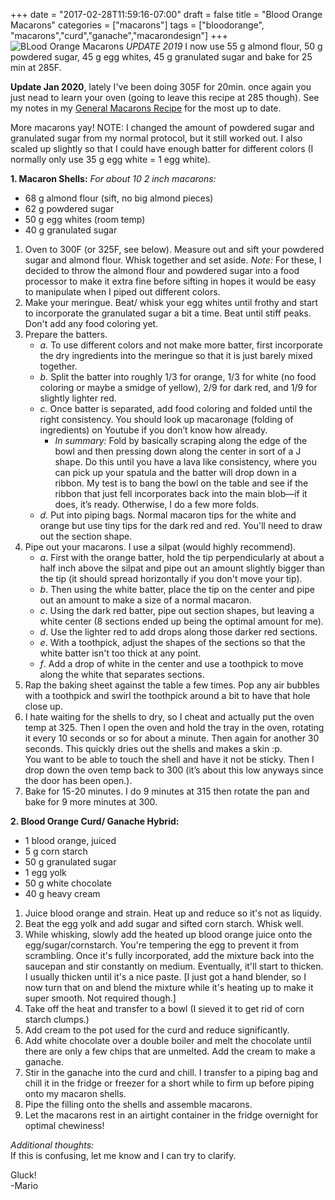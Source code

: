 +++
date = "2017-02-28T11:59:16-07:00"
draft = false
title = "Blood Orange Macarons"
categories = ["macarons"]
tags = ["bloodorange", "macarons","curd","ganache","macarondesign"]
+++
![BLood Orange Macarons](https://farm5.staticflickr.com/4279/35299049512_ee46561884_h.jpg)
*UPDATE 2019* I now use 55 g almond flour, 50 g powdered sugar, 45 g egg whites, 45 g granulated sugar and bake for 25 min at 285F.

**Update Jan 2020**, lately I've been doing 305F for 20min. once again you just nead to learn your oven (going to leave this recipe at 285 though). See my notes in my [General Macarons Recipe](https://www.mariozeats.com/post/macarons/) for the most up to date.  

More macarons yay! NOTE: I changed the amount of powdered sugar and granulated sugar from my normal protocol, but it still worked out. I also scaled up slightly so that I could have enough batter for different colors (I normally only use 35 g egg white = 1 egg white).  
 
**1. Macaron Shells:**  *For about 10 2 inch macarons:*  

- 68 g almond flour (sift, no big almond pieces)  
- 62 g powdered sugar  
- 50 g egg whites (room temp)  
- 40 g granulated sugar  

1. Oven to 300F (or 325F, see below). Measure out and sift your powdered sugar and almond flour. Whisk together and set aside. *Note:* For these, I decided to throw the almond flour and powdered sugar into a food processor to make it extra fine before sifting in hopes it would be easy to manipulate when I piped out different colors.  
2. Make your meringue. Beat/ whisk your egg whites until frothy and start to incorporate the granulated sugar a bit a time. Beat until stiff peaks. Don't add any food coloring yet.       
3. Prepare the batters.
    - *a.* To use different colors and not make more batter, first incorporate the dry ingredients into the meringue so that it is just barely mixed together.   
    - *b.* Split the batter into roughly 1/3 for orange, 1/3 for white (no food coloring or maybe a smidge of yellow), 2/9 for dark red, and 1/9 for slightly lighter red.   
    - *c.* Once batter is separated, add food coloring and folded until the right consistency. You should look up macaronage (folding of ingredients) on Youtube if you don’t know how already.  
        - *In summary:* Fold by basically scraping along the edge of the bowl and then pressing down along the center in sort of a J shape. Do this until you have a lava like consistency, where you can pick up your spatula and the batter will drop down in a ribbon. My test is to bang the bowl on the table and see if the ribbon that just fell incorporates back into the main blob—if it does, it’s ready. Otherwise, I do a few more folds.   
    - *d.*  Put into piping bags. Normal macaron tips for the white and orange but use tiny tips for the dark red and red. You'll need to draw out the section shape.   
4. Pipe out your macarons. I use a silpat (would highly recommend).  
    - *a*. First with the orange batter, hold the tip perpendicularly at about a half inch above the silpat and pipe out an amount slightly bigger than the tip (it should spread horizontally if you don't move your tip).  
    - *b*. Then using the white batter, place the tip on the center and pipe out an amount to make a size of a normal macaron.  
    - *c*. Using the dark red batter, pipe out section shapes, but leaving a white center (8 sections ended up being the optimal amount for me).  
    - *d*. Use the lighter red to add drops along those darker red sections.  
    - *e*. With a toothpick, adjust the shapes of the sections so that the white batter isn't too thick at any point.  
    - *f*. Add a drop of white in the center and use a toothpick to move along the white that separates sections.  
5. Rap the baking sheet against the table a few times.  Pop any air bubbles with a toothpick and swirl the toothpick around a bit to have that hole close up.  
6. I hate waiting for the shells to dry, so I cheat and actually put the oven temp at 325. Then I open the oven and hold the tray in the oven, rotating it every 10 seconds or so for about a minute. Then again for another 30 seconds. This quickly dries out the shells and makes a skin :p.  
You want to be able to touch the shell and have it not be sticky. Then I drop down the oven temp back to 300 (it’s about this low anyways since the door has been open.).  
6. Bake for 15-20 minutes. I do 9 minutes at 315 then rotate the pan and bake for 9 more minutes at 300.

**2. Blood Orange Curd/ Ganache Hybrid:**  

- 1 blood orange, juiced       
- 5 g corn starch  
- 50 g granulated sugar  
- 1 egg yolk  
- 50 g white chocolate  
- 40 g heavy cream   
  
1. Juice blood orange and strain. Heat up and reduce so it's not as liquidy.  
2. Beat the egg yolk and add sugar and sifted corn starch. Whisk well.  
3. While whisking, slowly add the heated up blood orange juice onto the egg/sugar/cornstarch. You're tempering the egg to prevent it from scrambling. Once it's fully incorporated, add the mixture back into the saucepan and stir constantly on medium. Eventually, it'll start to thicken. I usually thicken until it's a nice paste. [I just got a hand blender, so I now turn that on and blend the mixture while it's heating up to make it super smooth. Not required though.]   
4. Take off the heat and transfer to a bowl (I sieved it to get rid of corn starch clumps.)  
5. Add cream to the pot used for the curd and reduce significantly.  
6. Add white chocolate over a double boiler and melt the chocolate until there are only a few chips that are unmelted. Add the cream to make a ganache.  
7.  Stir in the ganache into the curd and chill. I transfer to a piping bag and chill it in the fridge or freezer for a short while to firm up before piping onto my macaron shells.  
8. Pipe the filling onto the shells and assemble macarons.  
9. Let the macarons rest in an airtight container in the fridge overnight for optimal chewiness!    

*Additional thoughts:*  
If this is confusing, let me know and I can try to clarify.  

Gluck!  
-Mario
